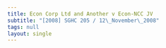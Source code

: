 ```yaml
---
title: Econ Corp Ltd and Another v Econ-NCC JV
subtitle: "[2008] SGHC 205 / 12\_November\_2008"
tags: null
layout: single
---
```


